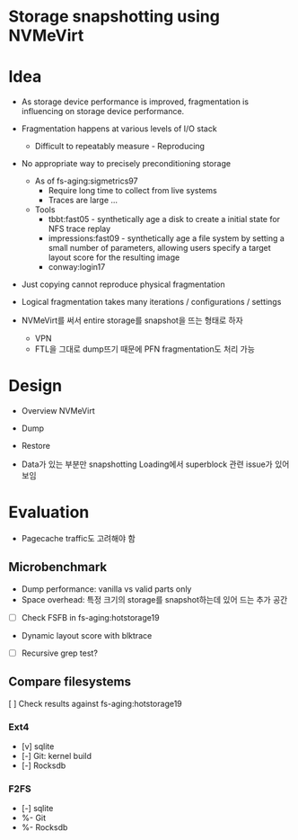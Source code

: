 Storage snapshotting using NVMeVirt
===================================

# Idea
- As storage device performance is improved, fragmentation is influencing on storage device performance.
- Fragmentation happens at various levels of I/O stack
  - Difficult to repeatably measure - Reproducing
- No appropriate way to precisely preconditioning storage
  - As of fs-aging:sigmetrics97
    - Require long time to collect from live systems
    - Traces are large ...
  - Tools
    - tbbt:fast05 - synthetically age a disk to create a initial state for NFS trace replay
    - impressions:fast09 - synthetically age a file system by setting a small number of parameters, allowing users specify a target layout score for the resulting image
    - conway:login17

- Just copying cannot reproduce physical fragmentation

- Logical fragmentation takes many iterations / configurations / settings

- NVMeVirt를 써서 entire storage를 snapshot을 뜨는 형태로 하자
  - VPN
  - FTL을 그대로 dump뜨기 때문에 PFN fragmentation도 처리 가능


# Design
- Overview NVMeVirt

- Dump

- Restore

- Data가 있는 부분만 snapshotting
  Loading에서 superblock 관련 issue가 있어보임


# Evaluation
- Pagecache traffic도 고려해야 함


## Microbenchmark
  - Dump performance: vanilla vs valid parts only
  - Space overhead: 특정 크기의 storage를 snapshot하는데 있어 드는 추가 공간
  - [ ] Check FSFB in fs-aging:hotstorage19
  - Dynamic layout score with blktrace
  - [ ] Recursive grep test?

## Compare filesystems
[ ] Check results against fs-aging:hotstorage19
### Ext4
  - [v] sqlite
  - [-] Git: kernel build
  - [-] Rocksdb

### F2FS
  - [-] sqlite
  - %- Git
  - %- Rocksdb
